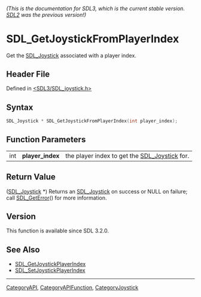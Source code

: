###### (This is the documentation for SDL3, which is the current stable version. [SDL2](https://wiki.libsdl.org/SDL2/) was the previous version!)
# SDL_GetJoystickFromPlayerIndex

Get the [SDL_Joystick](SDL_Joystick) associated with a player index.

## Header File

Defined in [<SDL3/SDL_joystick.h>](https://github.com/libsdl-org/SDL/blob/main/include/SDL3/SDL_joystick.h)

## Syntax

```c
SDL_Joystick * SDL_GetJoystickFromPlayerIndex(int player_index);
```

## Function Parameters

|     |                  |                                                               |
| --- | ---------------- | ------------------------------------------------------------- |
| int | **player_index** | the player index to get the [SDL_Joystick](SDL_Joystick) for. |

## Return Value

([SDL_Joystick](SDL_Joystick) *) Returns an [SDL_Joystick](SDL_Joystick) on
success or NULL on failure; call [SDL_GetError](SDL_GetError)() for more
information.

## Version

This function is available since SDL 3.2.0.

## See Also

- [SDL_GetJoystickPlayerIndex](SDL_GetJoystickPlayerIndex)
- [SDL_SetJoystickPlayerIndex](SDL_SetJoystickPlayerIndex)

----
[CategoryAPI](CategoryAPI), [CategoryAPIFunction](CategoryAPIFunction), [CategoryJoystick](CategoryJoystick)


